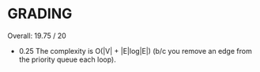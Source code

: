 GRADING
=======

Overall: 19.75 / 20

- 0.25  The complexity is O(|V| + |E|log|E|) (b/c you remove an edge from the
  priority queue each loop).
